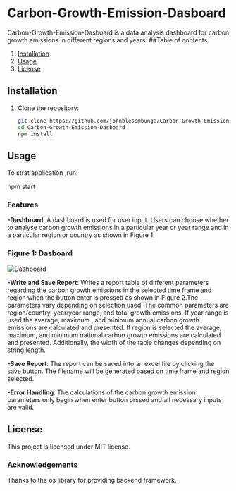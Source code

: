 # Carbon-Growth-Emission-Dasboard
Carbon-Growth-Emission-Dasboard is a data analysis dashboard for carbon growth emissions in different regions and years.
##Table of contents
1. [Installation](#installation)
2. [Usage](#usage)
4. [License](#license)
## Installation

1. Clone the repository:
   ```bash
   git clone https://github.com/johnblessmbunga/Carbon-Growth-Emission-Dasboard.git
   cd Carbon-Growth-Emission-Dasboard
   npm install
## Usage
To strat application ,run:

npm start
### Features
__-Dashboard__: A dashboard is used for user input. Users can choose whether to analyse carbon growth emissions in a particular year or year range and in a particular region or country as shown in Figure 1. 
### Figure 1: Dasboard
![Dashboard](images/Dashboard.png)


__-Write and Save Report__: Writes a report table of different parameters regarding the carbon growth emissions in the selected time frame and region when the button enter is pressed as shown in Figure 2.The parameters vary depending on selection used. The common parameters are region/country, year/year range, and total growth emissions. If year range is used the average, maximum , and minimum annual carbon growth emissions are calculated and presented. If region is selected the average, maximum, and minimum national carbon growth emissions are calculated and presented. Additionally, the width of the table changes depending on string length.

__-Save Report__: The report can be saved into an excel file by clicking the save button. The filename will be generated based on time frame and region selected.

__-Error Handling__: The calculations of the carbon growth emission parameters only begin when enter button prssed and all necessary inputs are valid.
## License
This project is licensed under MIT license.

### Acknowledgements
Thanks to the os library for providing backend framework.
